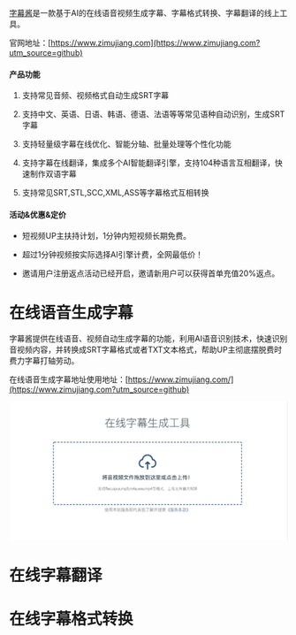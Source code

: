 

[字幕酱](https://www.zimujiang.com?utm_source=github)是一款基于AI的在线语音视频生成字幕、字幕格式转换、字幕翻译的线上工具。

官网地址：[https://www.zimujiang.com](https://www.zimujiang.com?utm_source=github)

#### 产品功能

1. 支持常见音频、视频格式自动生成SRT字幕

2. 支持中文、英语、日语、韩语、德语、法语等等常见语种自动识别，生成SRT字幕

3. 支持轻量级字幕在线优化、智能分轴、批量处理等个性化功能

4. 支持字幕在线翻译，集成多个AI智能翻译引擎，支持104种语言互相翻译，快速制作双语字幕

5. 支持常见SRT,STL,SCC,XML,ASS等字幕格式互相转换

#### 活动&优惠&定价

* 短视频UP主扶持计划，1分钟内短视频长期免费。
* 超过1分钟视频按实际选择AI引擎计费，全网最低价！

* 邀请用户注册返点活动已经开启，邀请新用户可以获得首单充值20%返点。





# 在线语音生成字幕

字幕酱提供在线语音、视频自动生成字幕的功能，利用AI语音识别技术，快速识别音视频内容，并转换成SRT字幕格式或者TXT文本格式，帮助UP主彻底摆脱费时费力字幕打轴劳动。

在线语音生成字幕地址使用地址：[https://www.zimujiang.com/](https://www.zimujiang.com?utm_source=github)

<img src="./static/1.png" alt="在线语音生成字幕" style="zoom:80%;" />





# 在线字幕翻译







# 在线字幕格式转换

